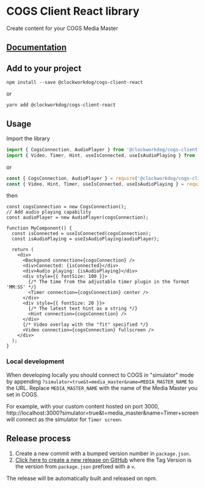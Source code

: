 # COGS Client React library

Create content for your COGS Media Master

## [Documentation](https://clockwork-dog.github.io/cogs-client-react-lib/)

## Add to your project

```shell
npm install --save @clockworkdog/cogs-client-react
```

or

```shell
yarn add @clockworkdog/cogs-client-react
```

## Usage

Import the library

```ts
import { CogsConnection, AudioPlayer } from '@clockworkdog/cogs-client';
import { Video, Timer, Hint, useIsConnected, useIsAudioPlaying } from '@clockworkdog/cogs-client-react';
```

or

```js
const { CogsConnection, AudioPlayer } = require('@clockworkdog/cogs-client');
const { Video, Hint, Timer, useIsConnected, useIsAudioPlaying } = require('@clockworkdog/cogs-client-react');
```

then

```tsx
const cogsConnection = new CogsConnection();
// Add audio playing capability
const audioPlayer = new AudioPlayer(cogsConnection);

function MyComponent() {
  const isConnected = useIsConnected(cogsConnection);
  const isAudioPlaying = useIsAudioPlaying(audioPlayer);

  return (
    <div>
      <Backgound connection={cogsConnection} />
      <div>Connected: {isConnected}</div>
      <div>Audio playing: {isAudioPlaying}</div>
      <div style={{ fontSize: 100 }}>
        {/* The time from the adjustable timer plugin in the format 'MM:SS' */}
        <Timer connection={cogsConnection} center />
      </div>
      <div style={{ fontSize: 20 }}>
        {/* The latest text hint as a string */}
        <Hint connection={cogsConnection} />
      </div>
      {/* Video overlay with the "fit" specified */}
      <Video connection={cogsConnection} fullscreen />
    </div>
  );
}
```

### Local development

When developing locally you should connect to COGS in "simulator" mode by appending `?simulator=true&t=media_master&name=MEDIA_MASTER_NAME` to the URL. Replace `MEDIA_MASTER_NAME` with the name of the Media Master you set in COGS.

For example, with your custom content hosted on port 3000, http://localhost:3000?simulator=true&t=media_master&name=Timer+screen will connect as the simulator for `Timer screen`.

## Release process

1. Create a new commit with a bumped version number in `package.json`.
2. [Click here to create a new release on GitHub](https://github.com/clockwork-dog/cogs-client-react-lib/releases/new) where the Tag Version is the version from `package.json` prefixed with a `v`.

The release will be automatically built and released on npm.
